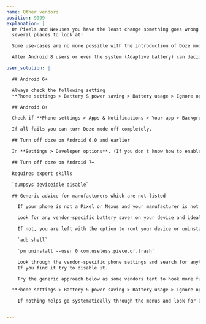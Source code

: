 ```yaml
---
name: Other vendors
position: 9999
explanation: |
  On Pixels and Nexuses you have the least change something goes wrong with background processing, but still there are
  several places to look at!

  Some use-cases are no more possible with the introduction of Doze mode in Android 6+ and you may need to opt the app out of battery optimizations to make it work properly.

  After Android 8 users or even the system (Adaptive battery) can decide to prevent your apps background processes from working and you may need to check the Background restrictions (or limits) option in your phone settings.

user_solution: |

  ## Android 6+

  Always check the following setting
  **Phone settings > Battery & power saving > Battery usage > Ignore optimizations > Turn on** to ignore battery optimization for your app.

  ## Android 8+

  Check if **Phone settings > Apps & Notifications > Your app > Background restrictions** or **Background limits** are not enabled for the app.

  If all fails you can turn Doze mode off completely.

  ## Turn off doze on Android 6.0 and earlier

  In **Settings > Developer options**. (If you don't know how to enable developer options, Google should help.)

  ## Turn off doze on Android 7+

  Requires expert skills

  `dumpsys deviceidle disable`

  ## Generic advice for manufacturers which are not listed

    If your phone is not a Pixel or Nexus and your manufacturer is not listed elsewhere, please try to following generic advice.

    Look for any vendor-specific battery saver on your device and ideally uninstall if possible, disable if possible.

    If not, you are left with the option to root your device or uninstall it though **adb** (requires some expert skills though):

    `adb shell`

    `pm uninstall --user 0 com.useless.piece.of.trash`

    Look through the vendor-specific phone settings and search for anything related to battery optimization or background processing.
    If you find it try to disable it.

    Try the generic approach below as some vendors tent to hook more fuctionality into this than AOSP

  **Phone settings > Battery & power saving > Battery usage > Ignore optimizations > Turn on** to ignore battery optimization for your app.

    If nothing helps go systematically through the menus and look for any battery related settings. Try to turn off anything which leads to any battery saving.


---
```

